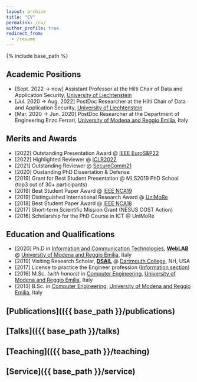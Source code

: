 ```yaml
---
layout: archive
title: "CV"
permalink: /cv/
author_profile: true
redirect_from:
  - /resume
---
```


{% include base_path %}

## Academic Positions
* [Sept. 2022 → now] Assistant Professor at the Hilti Chair of Data and Application Security, [University of Liechtenstein](https://www.uni.li/en)
* [Jul. 2020 → Aug. 2022] PostDoc Researcher at the Hilti Chair of Data and Application Security, [University of Liechtenstein](https://www.uni.li/en)
* [Mar. 2020 → Jun. 2020] PostDoc Researcher at the Department of Engineering Enzo Ferrari, [University of Modena and Reggio Emilia](https://www.unimore.it/), Italy

## Merits and Awards
* [2022] Outstanding Presentation Award @ [IEEE EuroS&P22](https://www.ieee-security.org/TC/EuroSP2022/accepted_and_awards.html)
* [2022] Highlighted Reviewer @ [ICLR2022](https://iclr.cc/Conferences/2022/Reviewers#Apruzzese)
* [2021] Outstanding Reviewer @ [SecureComm21](https://www.youtube.com/watch?v=PN7iI9uQ2gk&t=1934s)
* [2020] Oustanding PhD Dissertation & Defense
* [2019] Grant for Best Student Presentation @ MLS2019 PhD School (top3 out of 30+ participants)
* [2019] Best Student Paper Award @ [IEEE NCA19](https://ieeexplore.ieee.org/document/8935054)
* [2019] Distinguished International Research Award @ [UniMoRe](https://www.reggionline.com/unimore-premia-suoi-ricercatori-divenuti-famosi-nel-mondo-video/)
* [2018] Best Student Paper Award @ [IEEE NCA18](https://ieeexplore.ieee.org/document/8548342)
* [2017] Short-term Scientific Mission Grant (NESUS COST Action)
* [2016] Scholarship for the PhD Course in ICT @ UniMoRe


## Education and Qualifications

* [2020] Ph.D in [Information and Communication Technologies](https://www.ict.unimore.it/), **[WebLAB](https://weblab.ing.unimore.it/people/apruzzese/)** @ [University of Modena and Reggio Emilia](https://www.unimore.it/), Italy
* [2019] Visiting Research Scholar, **[DSAIL](https://www.cs.dartmouth.edu/~dsail/members.html)** @ [Dartmouth College](https://home.dartmouth.edu/), NH, USA
* [2017] License to practice the Engineer profession ([Information section](https://www.cni.it/cni/c3i))
* [2016] M.Sc. _(with honors)_ in [Computer Engineering](https://www.ingmo.unimore.it/site/home.html), [University of Modena and Reggio Emilia](https://www.unimore.it/), Italy
* [2013] B.Sc. in [Computer Engineering](https://www.ingmo.unimore.it/site/home.html), [University of Modena and Reggio Emilia](https://www.unimore.it/), Italy


## [Publications](({{ base_path }}/publications)
  

## [Talks](({{ base_path }}/talks)

  
## [Teaching](({{ base_path }}/teaching)

  
## [Service]({{ base_path }}/service)

